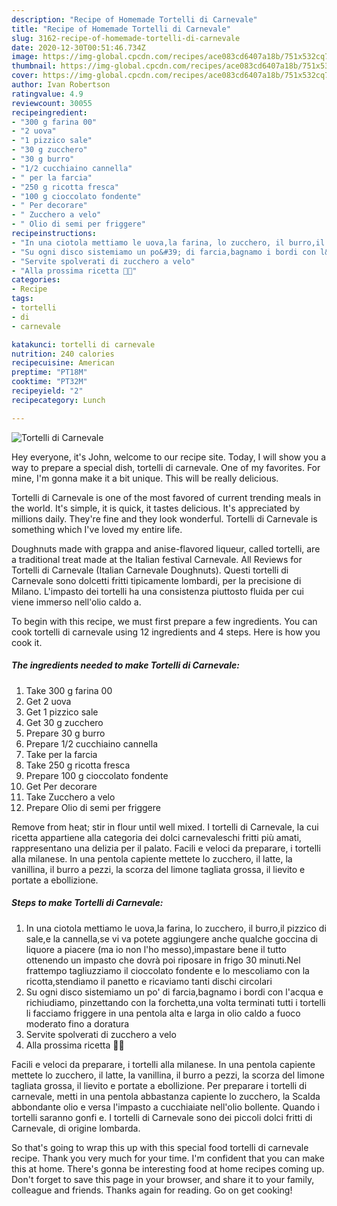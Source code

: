 ```yaml
---
description: "Recipe of Homemade Tortelli di Carnevale"
title: "Recipe of Homemade Tortelli di Carnevale"
slug: 3162-recipe-of-homemade-tortelli-di-carnevale
date: 2020-12-30T00:51:46.734Z
image: https://img-global.cpcdn.com/recipes/ace083cd6407a18b/751x532cq70/tortelli-di-carnevale-recipe-main-photo.jpg
thumbnail: https://img-global.cpcdn.com/recipes/ace083cd6407a18b/751x532cq70/tortelli-di-carnevale-recipe-main-photo.jpg
cover: https://img-global.cpcdn.com/recipes/ace083cd6407a18b/751x532cq70/tortelli-di-carnevale-recipe-main-photo.jpg
author: Ivan Robertson
ratingvalue: 4.9
reviewcount: 30055
recipeingredient:
- "300 g farina 00"
- "2 uova"
- "1 pizzico sale"
- "30 g zucchero"
- "30 g burro"
- "1/2 cucchiaino cannella"
- " per la farcia"
- "250 g ricotta fresca"
- "100 g cioccolato fondente"
- " Per decorare"
- " Zucchero a velo"
- " Olio di semi per friggere"
recipeinstructions:
- "In una ciotola mettiamo le uova,la farina, lo zucchero, il burro,il pizzico di sale,e la cannella,se vi va potete aggiungere anche qualche goccina di liquore a piacere (ma io non l&#39;ho messo),impastare bene il tutto ottenendo un impasto che dovrà poi riposare in frigo 30 minuti.Nel frattempo tagliuzziamo il cioccolato fondente e lo mescoliamo con la ricotta,stendiamo il panetto e ricaviamo tanti dischi circolari"
- "Su ogni disco sistemiamo un po&#39; di farcia,bagnamo i bordi con l&#39;acqua e richiudiamo, pinzettando con la forchetta,una volta terminati tutti i tortelli li facciamo friggere in una pentola alta e larga in olio caldo a fuoco moderato fino a doratura"
- "Servite spolverati di zucchero a velo"
- "Alla prossima ricetta 👩‍🍳"
categories:
- Recipe
tags:
- tortelli
- di
- carnevale

katakunci: tortelli di carnevale 
nutrition: 240 calories
recipecuisine: American
preptime: "PT18M"
cooktime: "PT32M"
recipeyield: "2"
recipecategory: Lunch

---
```



![Tortelli di Carnevale](https://img-global.cpcdn.com/recipes/ace083cd6407a18b/751x532cq70/tortelli-di-carnevale-recipe-main-photo.jpg)

Hey everyone, it's John, welcome to our recipe site. Today, I will show you a way to prepare a special dish, tortelli di carnevale. One of my favorites. For mine, I'm gonna make it a bit unique. This will be really delicious.

Tortelli di Carnevale is one of the most favored of current trending meals in the world. It's simple, it is quick, it tastes delicious. It's appreciated by millions daily. They're fine and they look wonderful. Tortelli di Carnevale is something which I've loved my entire life.

Doughnuts made with grappa and anise-flavored liqueur, called tortelli, are a traditional treat made at the Italian festival Carnevale. All Reviews for Tortelli di Carnevale (Italian Carnevale Doughnuts). Questi tortelli di Carnevale sono dolcetti fritti tipicamente lombardi, per la precisione di Milano. L&#39;impasto dei tortelli ha una consistenza piuttosto fluida per cui viene immerso nell&#39;olio caldo a.


To begin with this recipe, we must first prepare a few ingredients. You can cook tortelli di carnevale using 12 ingredients and 4 steps. Here is how you cook it.

<!--inarticleads1-->

##### The ingredients needed to make Tortelli di Carnevale:

1. Take 300 g farina 00
1. Get 2 uova
1. Get 1 pizzico sale
1. Get 30 g zucchero
1. Prepare 30 g burro
1. Prepare 1/2 cucchiaino cannella
1. Take  per la farcia
1. Take 250 g ricotta fresca
1. Prepare 100 g cioccolato fondente
1. Get  Per decorare
1. Take  Zucchero a velo
1. Prepare  Olio di semi per friggere


Remove from heat; stir in flour until well mixed. I tortelli di Carnevale, la cui ricetta appartiene alla categoria dei dolci carnevaleschi fritti più amati, rappresentano una delizia per il palato. Facili e veloci da preparare, i tortelli alla milanese. In una pentola capiente mettete lo zucchero, il latte, la vanillina, il burro a pezzi, la scorza del limone tagliata grossa, il lievito e portate a ebollizione. 

<!--inarticleads2-->

##### Steps to make Tortelli di Carnevale:

1. In una ciotola mettiamo le uova,la farina, lo zucchero, il burro,il pizzico di sale,e la cannella,se vi va potete aggiungere anche qualche goccina di liquore a piacere (ma io non l&#39;ho messo),impastare bene il tutto ottenendo un impasto che dovrà poi riposare in frigo 30 minuti.Nel frattempo tagliuzziamo il cioccolato fondente e lo mescoliamo con la ricotta,stendiamo il panetto e ricaviamo tanti dischi circolari
1. Su ogni disco sistemiamo un po&#39; di farcia,bagnamo i bordi con l&#39;acqua e richiudiamo, pinzettando con la forchetta,una volta terminati tutti i tortelli li facciamo friggere in una pentola alta e larga in olio caldo a fuoco moderato fino a doratura
1. Servite spolverati di zucchero a velo
1. Alla prossima ricetta 👩‍🍳


Facili e veloci da preparare, i tortelli alla milanese. In una pentola capiente mettete lo zucchero, il latte, la vanillina, il burro a pezzi, la scorza del limone tagliata grossa, il lievito e portate a ebollizione. Per preparare i tortelli di carnevale, metti in una pentola abbastanza capiente lo zucchero, la Scalda abbondante olio e versa l&#39;impasto a cucchiaiate nell&#39;olio bollente. Quando i tortelli saranno gonfi e. I tortelli di Carnevale sono dei piccoli dolci fritti di Carnevale, di origine lombarda. 

So that's going to wrap this up with this special food tortelli di carnevale recipe. Thank you very much for your time. I'm confident that you can make this at home. There's gonna be interesting food at home recipes coming up. Don't forget to save this page in your browser, and share it to your family, colleague and friends. Thanks again for reading. Go on get cooking!
